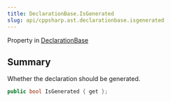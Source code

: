 ```yaml
---
title: DeclarationBase.IsGenerated
slug: api/cppsharp.ast.declarationbase.isgenerated
---
```

Property in [DeclarationBase](/api/cppsharp/ast/declarationbase)

## Summary


Whether the declaration should be generated.


```csharp
public bool IsGenerated { get };
```

